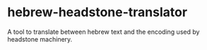 # hebrew-headstone-translator
A tool to translate between hebrew text and the encoding used by headstone machinery.
